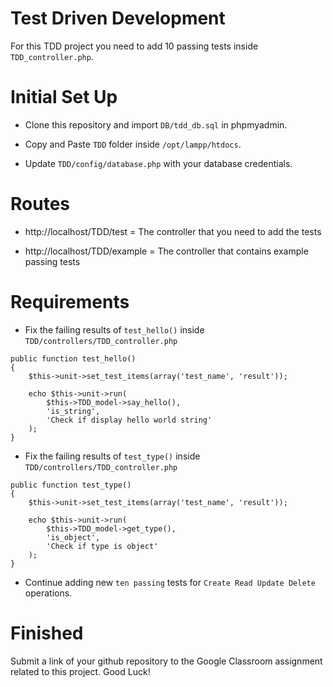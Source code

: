 # Test Driven Development

For this TDD project you need to add 10 passing tests inside `TDD_controller.php`.

# Initial Set Up

* Clone this repository and import `DB/tdd_db.sql` in phpmyadmin.

* Copy and Paste `TDD` folder inside `/opt/lampp/htdocs`.

* Update `TDD/config/database.php` with your database credentials.

# Routes

* http://localhost/TDD/test = The controller that you need to add the tests

* http://localhost/TDD/example = The controller that contains example passing tests

# Requirements

* Fix the failing results of `test_hello()` inside `TDD/controllers/TDD_controller.php`

```
public function test_hello()
{
    $this->unit->set_test_items(array('test_name', 'result'));

    echo $this->unit->run(
        $this->TDD_model->say_hello(), 
        'is_string', 
        'Check if display hello world string'
    );
}
```

* Fix the failing results of `test_type()` inside `TDD/controllers/TDD_controller.php`

```
public function test_type()
{
    $this->unit->set_test_items(array('test_name', 'result'));

    echo $this->unit->run(
        $this->TDD_model->get_type(), 
        'is_object', 
        'Check if type is object'
    );
}
```

* Continue adding new `ten passing` tests for `Create Read Update Delete` operations.


# Finished

Submit a link of your github repository to the Google Classroom assignment related to this project. Good Luck!
